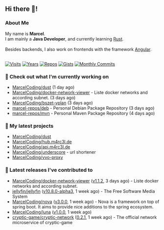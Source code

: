 ## Hi there 👋!




### About Me

My name is **Marcel**.<br>
I am mainly a **Java Developer**, and currently learning [Rust](https://www.rust-lang.org).<br>
<br>
Besides backends, I also work on frontends with the framework [Angular](https://angular.io).
<br>
<br>

[![Visits](https://badges.pufler.dev/visits/MarcelCoding/MarcelCoding?style=flat-square&color=black&logo=github)](https://github.com/MarcelCoding)
[![Years](https://badges.pufler.dev/years/MarcelCoding?style=flat-square&color=black&logo=github)](https://github.com/MarcelCoding)
[![Repos](https://badges.pufler.dev/repos/MarcelCoding?style=flat-square&color=black&logo=github)](https://github.com/MarcelCoding?tab=repositories)
[![Gists](https://badges.pufler.dev/gists/MarcelCoding?style=flat-square&color=black&logo=github)](https://gist.github.com/MarcelCoding)
[![Monthly Commits](https://badges.pufler.dev/commits/monthly/MarcelCoding?style=flat-square&color=black&logo=github)](https://github.com/MarcelCoding)

### 👷 Check out what I'm currently working on

- [MarcelCoding/dust](https://github.com/MarcelCoding/dust) (1 day ago)
- [MarcelCoding/docker-network-viewer](https://github.com/MarcelCoding/docker-network-viewer) - Liste docker networks and according subnet. (3 days ago)
- [MarcelCoding/bszet-vplan](https://github.com/MarcelCoding/bszet-vplan) (3 days ago)
- [marcel-repos/deb](https://github.com/marcel-repos/deb) - Personal Debian Package Repository (3 days ago)
- [marcel-repos/mvn](https://github.com/marcel-repos/mvn) - Personal Maven Package Repository (4 days ago)

### 🌱 My latest projects

- [MarcelCoding/dust](https://github.com/MarcelCoding/dust)
- [MarcelCoding/hub.m4rc3l.de](https://github.com/MarcelCoding/hub.m4rc3l.de)
- [MarcelCoding/api.m4rc3l.de](https://github.com/MarcelCoding/api.m4rc3l.de)
- [MarcelCoding/underscore](https://github.com/MarcelCoding/underscore) - url shortener
- [MarcelCoding/vvo-proxy](https://github.com/MarcelCoding/vvo-proxy)

### 🔭 Latest releases I've contributed to

- [MarcelCoding/docker-network-viewer](https://github.com/MarcelCoding/docker-network-viewer) ([v1.1.2](https://github.com/MarcelCoding/docker-network-viewer/releases/tag/v1.1.2), 3 days ago) - Liste docker networks and according subnet.
- [jellyfin/jellyfin](https://github.com/jellyfin/jellyfin) ([v10.8.0-alpha3](https://github.com/jellyfin/jellyfin/releases/tag/v10.8.0-alpha3), 1 week ago) - The Free Software Media System
- [MarcelCoding/nova](https://github.com/MarcelCoding/nova) ([v3.0.0](https://github.com/MarcelCoding/nova/releases/tag/v3.0.0), 1 week ago) - Nova is a framework on top of spring boot. It aims to provide nice additions to the spring ecosystem.
- [MarcelCoding/luna](https://github.com/MarcelCoding/luna) ([v1.0.0](https://github.com/MarcelCoding/luna/releases/tag/v1.0.0), 1 week ago)
- [cryptic-game/cryptic-network](https://github.com/cryptic-game/cryptic-network) ([0.2.1](https://github.com/cryptic-game/cryptic-network/releases/tag/0.2.1), 1 week ago) - The official network microservice of cryptic-game


